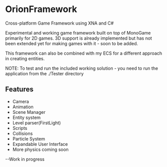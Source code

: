 # OrionFramework
Cross-platform Game Framework using XNA and C#

Experimental and working game framework built on top of MonoGame primarily for 2D games.
3D support is already implemented but has not been extended yet for making games with it - soon to be added.

This framework can also be combined with my ECS for a different approach in creating entities.

NOTE: To test and run the included working solution - you need to run the application from the ./Tester directory

## Features ##
* Camera
* Animation
* Scene Manager
* Entity system
* Level parser(FirstLight)
* Scripts
* Collisions
* Particle System
* Expandable User Interface
* More physics coming soon

--Work in progress
